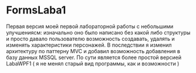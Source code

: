 # FormsLaba1
Первая версия моей первой лабораторной работы с небольшими улучшениясм: изначально оно было написано без какой либо структуры и просто давало пользователю возможность создавать, 
удалять и изменять характеристики персонажей. В последствии я изменил архитектуру по паттерну MVC и добавил возможность добавления в базу данных MSSQL server. По сути является
более простой версией LabaWPF1 ( я не менял старый вид программы, как и возможности )
